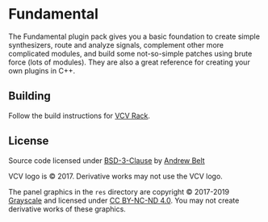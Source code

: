 # Fundamental

The Fundamental plugin pack gives you a basic foundation to create simple synthesizers, route and analyze signals, complement other more complicated modules, and build some not-so-simple patches using brute force (lots of modules).
They are also a great reference for creating your own plugins in C++.

## Building

Follow the build instructions for [VCV Rack](https://github.com/VCVRack/Rack).

## License

Source code licensed under [BSD-3-Clause](LICENSE.txt) by [Andrew Belt](https://andrewbelt.name/)

VCV logo is © 2017. Derivative works may not use the VCV logo.

The panel graphics in the `res` directory are copyright © 2017-2019 [Grayscale](http://grayscale.info/) and licensed under [CC BY-NC-ND 4.0](https://creativecommons.org/licenses/by-nc-nd/4.0/).
You may not create derivative works of these graphics.

